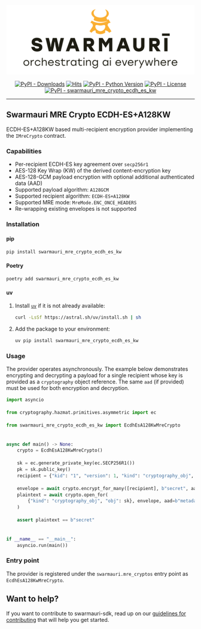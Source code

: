 ![Swarmauri Logo](https://github.com/swarmauri/swarmauri-sdk/blob/3d4d1cfa949399d7019ae9d8f296afba773dfb7f/assets/swarmauri.brand.theme.svg)

<p align="center">
    <a href="https://pypi.org/project/swarmauri_mre_crypto_ecdh_es_kw/">
        <img src="https://img.shields.io/pypi/dm/swarmauri_mre_crypto_ecdh_es_kw" alt="PyPI - Downloads"/></a>
    <a href="https://hits.sh/github.com/swarmauri/swarmauri-sdk/tree/master/pkgs/standards/swarmauri_mre_crypto_ecdh_es_kw/">
        <img alt="Hits" src="https://hits.sh/github.com/swarmauri/swarmauri-sdk/tree/master/pkgs/standards/swarmauri_mre_crypto_ecdh_es_kw.svg"/></a>
    <a href="https://pypi.org/project/swarmauri_mre_crypto_ecdh_es_kw/">
        <img src="https://img.shields.io/pypi/pyversions/swarmauri_mre_crypto_ecdh_es_kw" alt="PyPI - Python Version"/></a>
    <a href="https://pypi.org/project/swarmauri_mre_crypto_ecdh_es_kw/">
        <img src="https://img.shields.io/pypi/l/swarmauri_mre_crypto_ecdh_es_kw" alt="PyPI - License"/></a>
    <a href="https://pypi.org/project/swarmauri_mre_crypto_ecdh_es_kw/">
        <img src="https://img.shields.io/pypi/v/swarmauri_mre_crypto_ecdh_es_kw?label=swarmauri_mre_crypto_ecdh_es_kw&color=green" alt="PyPI - swarmauri_mre_crypto_ecdh_es_kw"/></a>
</p>

---

## Swarmauri MRE Crypto ECDH-ES+A128KW

ECDH-ES+A128KW based multi-recipient encryption provider implementing the `IMreCrypto` contract.

### Capabilities

- Per-recipient ECDH-ES key agreement over `secp256r1`
- AES-128 Key Wrap (KW) of the derived content-encryption key
- AES-128-GCM payload encryption with optional additional authenticated data (AAD)
- Supported payload algorithm: `A128GCM`
- Supported recipient algorithm: `ECDH-ES+A128KW`
- Supported MRE mode: `MreMode.ENC_ONCE_HEADERS`
- Re-wrapping existing envelopes is not supported

### Installation

#### pip

```bash
pip install swarmauri_mre_crypto_ecdh_es_kw
```

#### Poetry

```bash
poetry add swarmauri_mre_crypto_ecdh_es_kw
```

#### uv

1. Install [`uv`](https://docs.astral.sh/uv/) if it is not already available:

   ```bash
   curl -LsSf https://astral.sh/uv/install.sh | sh
   ```

2. Add the package to your environment:

   ```bash
   uv pip install swarmauri_mre_crypto_ecdh_es_kw
   ```

### Usage

The provider operates asynchronously. The example below demonstrates encrypting and decrypting a payload for a single
recipient whose key is provided as a `cryptography` object reference. The same `aad` (if provided) must be used for
both encryption and decryption.

```python
import asyncio

from cryptography.hazmat.primitives.asymmetric import ec

from swarmauri_mre_crypto_ecdh_es_kw import EcdhEsA128KwMreCrypto


async def main() -> None:
    crypto = EcdhEsA128KwMreCrypto()

    sk = ec.generate_private_key(ec.SECP256R1())
    pk = sk.public_key()
    recipient = {"kid": "1", "version": 1, "kind": "cryptography_obj", "obj": pk}

    envelope = await crypto.encrypt_for_many([recipient], b"secret", aad=b"metadata")
    plaintext = await crypto.open_for(
        {"kind": "cryptography_obj", "obj": sk}, envelope, aad=b"metadata"
    )

    assert plaintext == b"secret"


if __name__ == "__main__":
    asyncio.run(main())
```

### Entry point

The provider is registered under the `swarmauri.mre_cryptos` entry point as `EcdhEsA128KwMreCrypto`.

## Want to help?

If you want to contribute to swarmauri-sdk, read up on our
[guidelines for contributing](https://github.com/swarmauri/swarmauri-sdk/blob/master/CONTRIBUTING.md)
that will help you get started.